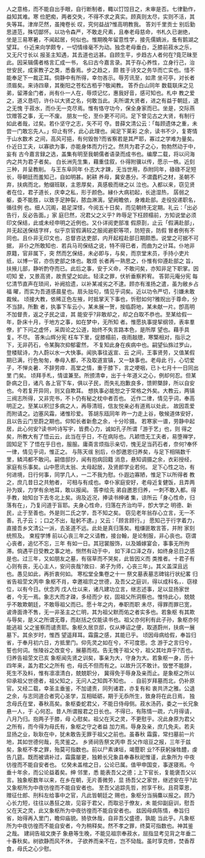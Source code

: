 <!-- { "loadSidebar": true } -->
人之意格，而不能自出手眼，自行断制者，輙以饤饾目之，未审是否。七律勤作，益知其难。寒
俭肥痴，两者交失，不得不求之真实。顾真则太尽，实则不活，其失等耳。津岸茫然，虽掩卷长
叹，究何益战?惟高明教我。
答刘千里贡士
别后勤思道范，殊切鄙怀。以功令森严，不敢走尺素，且奉老母慈命，书札久已谢绝，
坐是三易寒暑，不闻起居，何似也。惟期晚年留意性学，接先儒嫡派，蚤有鹅湖之望耳。
仆近来向学颇专，一切情缘毫不为动。独念老母垂白，乏膝前菽水之乐，又无尺寸长以
报圣主知遇，其去道也远甚。自顾生平，步趋古人者何在?竟茫昧至此。因采辑儒者格言汇成一书，
名曰古今嘉言录。其于存心养性，立身行己，治世安民，成家教子之类，悉备焉。步之趋之，颇
胜于诗文之务华而亡实也。惜不能奉足下一裁正耳。倘静中有所得，幸勿吝示。辱芳讯至，如肃
坐可亭，对长者须眉矣。来诗四章，其衡阳之苍松古栢乎?敬闻教。
答乔白山同年
数载联床之见弟，留滞金门者，尚有仆一人在，辱烦记忆，惠我好音，感可知也。札中
教之爱之，道义恳叨，许仆以大贤之名，何敢当此。夫所谓大贤者，进之有益于朝廷，退之无愧
于菽水，而仆无一克尽焉。惟有恪守功今，保全身家而已。坐是，交际燕饮赠答之事，无一不废。
朋友一伦，至仆更不可问。足下曾见古之大贤，有制行如此者哉，过矣。若仆坚守之志，矢不可
夺。昔薛文清公云：「每顾遗体之重，未尝一门敢忘先人。」仰止有怀，此心此理也。闻足下莱彩
之余，读书不少，复寄情于山水数术
之间，高风可挹，有何毁咎?而省察若是其严耶，寡过之学难为量矣。
仆近日工夫，以寡欲为事，亦能身体而力行之。然共为君子之心，勃勃然动于中，妄有
古今嘉言録之选，盖集有明至我朝儒者语录而成书也。编摩二载，将以问海内之共为君子者矣。
白长洲先生集，藉重佳叙，仆得附骥以传，愿示一帙。近刻三种，并呈教削。
与王东阜同年
仆志大才踈，无当世用，忝附同年，碌碌不足短长，辱朝廷而羞知己，自如明甚。躬耕
养母，冀安愚分。不谓蠹朽之材，圣朝不弃，扶病而北，勉缀班联，主恩厚矣，真感极而继之以
泣也。入都以来，窃见贤者在位，君子道长，庆幸之私，形于颜色。縁仆大病初起，长途湿热，
孱弱之躯，委不能胜，以致手足肿裂，脓血淋漓，望阙瞻依，身难赴部。走役投递职名，循往例
也。细人沉阁，曷足深怪，今阅五十日矣，而见朝终无定期。礼云：「出必告行，反必告面。」家
庭巳然，况君父之义乎?
昨辱足下枉顾榻前，方知说堂必须印文保结，此或未经申明之近例也。又仆详阅吏部准
假原剳，止云「假满赴部」，并无起送保结字样，似乎京官假满较之服阅避职等项，防短丧，防假
冒者例有不同也。且仆非无印文也，总督咨达吏部，内开起程赴部日期颇悉。说堂之可据不可据，
非仆之所敢知也．若兵马司保结之说，特不得已者，而曲为之计耳。仆地非原籍，官非属下，突
然而乞保结，未必即与，与矣，而京堂末员，手持小吏片纸，以博一官，亦伤吏部之体也。敢烦
长者再一熟思之，仆惟有仰遵赴部之
旨，扶掖儿部，静听酌夺而已。此后之事，安于义命，不敢问矣，亦知非足下职掌。因叨知
爱，又景高贤，故责望之如此。轻渎之罪，伏祈垂察矜宥。
答郭元庵分宪
每忆清节直声在琐间，补阙拾遗，以补某减劣之不逮。顾亦有淮扬之遣，虽为敝乡占福
曜，而实为吾道感晨星也。扇头拙句，情见乎词矣。近以功令严切，引嫌未敢裁候。
顷接大教，依稀正色左掖，时抵掌天下事也，忻慰如何?雅贶出于尊命，分不当辞。所歉
者，执事下车云小，某未展一贺，按临蔚地，某未献一片。卽高明不加督责，返之子民之谊，其
能安乎?非敢却之，却之白取不恭也。至某给假一年，卧床十月，于地方之事，如在梦中，无所知
者。惟愿执事提挈纲领，表率羣僚，扩下问之虚怀，采舆论之公道，始终不失言路本色，是所厚
望也。藉手具复。不尽。
答朱山辉分宪
枉车下里，促膝榻前，夜雨敲牕，寒檠相对，指示之下，无非药石，令某胸次抑郁霍然，
不复知此身在疾病中也。嗣望仙旆过罗山，登楼赋诗，为人蔚以水一大快事。闻执事往返宣、云
之间，王事贤劳，又值某假期已满，行色匆匆，奉母入都，不及取道宣镇，又一缺事也。老母此
行，心切爱子，不惮炎暑．不辞劳瘁．高堂之情，重于膝下，言之哽咽，已卜七月十一日同出里
门矣。
顷拜手札，情谊兼至。所颁清幸，出于十年道义之心，例却何忍。但某卧病之日，诸凡
各上官下车，俱以子民，而失礼抱歉良多，馈赆槩辞，所以自安也。今若复开异同，则又自欺耳。
想执事必能恕之于常格之外矣。大教云，两镇三阀志所得，又非完书，不卜仍有秘之枕中者否也。
近作二律，情见乎词，奉高明正之。至某以积愆多病之人，再辱清班，信友悦亲必有道焉以处此，
故因乖爱而附请之。边塞风霜，诸惟珍爱。
答胡东瓯同年
昨一力走上谷，敬候道体安好，且以告云门至蔚之期也。仰知长者新愈之余，十分珍摄。
若寒家一谱，劳静中起居，此心何安?读书吟诗写宇，皆费心力，诚如孔子所谓「游于艺」也，则
得之矣，所教大有了悟云云，此当在乎日，不在病际也。凡颖悟无工夫者，易堕禅学，固知足下
了悟在乎日也，服服。庸斋言烦指示亲切，愧无足当药石者，奈何?奉怀一律，情见乎词，惟正之。
与陈天绂
别后，仆卽邀恩归养矣，与足下相隔数千里，鳞鸿都不敢问。嗣借邸抄，闻有抱病回籍
消息，悬知调摄之余，衣彩授经，家庭有乐事矣。山中愿讯太翁、太母起居，及贤郎学业若何。
足下心性之功，有何进境，日行何事，同学几人，一二不我为慰。仆遐边寡陋，惟足下以所得者
教之，庶几昔日之共勉者，
可相与有成也。幸仆家庭安好，老母近复健饭，且弄两孙为娱，力学有余地耳，敢以报闻。
答李绘先
弟自邀恩归养，一刺不敢入都。得手教，始知台下去冬北上矣。询及近况，捧读书绅诸
集，谅所云「身心性命，归落有在」，乃复问道于盲耶。夫身心性命，归落在齐治均平，卽大学之
明德、新民，止于至善也。外是则二氏之学，吾不知之矣。
窃见老年翁存心立言，无一不善。孔子云；；口之不出，耻躬不逮。」又云：「顾言顾行。」
愿知己于行字着力，直接吾乡文清公一派，去圣道不远。此处是真归落矣。粗缣匪敢言答，并附
家刻统照及。
柬程学博
前以心丧三年之义请教，接台翰，是论制服，非心丧也。窃谓心丧者，追忆不忘，三年
有如一日。其冠裳服饰，以及婚嫁宴会，事事无所拘滞。倘遇平日受教之事之地，恻然有动于中，
如下泽口泽之存，如终身忌日之感是也。过三年，又如朋友之墓，有宿草而不哭矣，此皆因义而
类推者。十君子有心则有丧，无心主人，安问丧哉?故曰．弟子为师，心丧三年」。其义盖深且远
也。愚见如此，再折衷何如。
寒松堂全集卷之十一
祭文墓表墓志碑铭行状纪畧
归省告祖茔文丙申
象枢不肖，幸邀祖宗之世德，及吾父之庭训，得以成科名，．窃禄位，以有今日。伏念丙
戊人仕以来，诸凡建功立言，继志述事，足以显扬家世者，今无一焉。象志大而才疎，多经而少
权，固祖父所洞察也。惟恃此心，兢兢乎不敢欺朝廷，不敢辱祖父而已。愿十年之内，奉职而职
未尽，得罪而罪已宽，诐谗面谗不售，无一非圣主之仁明，其为祖父默而佑之者实多也。若象枢
有其欺与辱矣，是义之所谓无尊，而赵括之仅能读书也。祖父亦何利有此子孙，象枢亦何能逃祖
父之鉴察而谴责耶。象枢久居京邸，仅从捧诏之便，取道蔚州，扶病一展墓下。其余岁时，惟西
望遥拜耳。霜露之感，其能已乎。
顷因母病给假，奉旨归省，于奉月初六日，方抵里门。仰先灵之如在兮，不可度思。念
游于之言归兮，誓也何词。怅陵谷之改变兮，展墓而视。告无愧于祖父兮，祖父其吐弃乎?否也。
归养告祖茔文已亥
象枢闻先贤之训矣，事亲为大，守身为大。若象枢一身，历十四年来，盖为君父之所有
也，母氏不但而有之。以故升沉不敢计。毁誉不能辞，死生不及料，惟有凛凛清白，兢兢职分，
冀得免于辱身及亲而止。是象枢之所以仰承祖父世德者，祖父知之，无问人之知舆不知也。
．自前岁拜墓而北，仍补原官。又经二载，幸圣主垂鉴，不加谴责，同列诸君，亦复有和
衷共济之雅。公退之余，与志同道合者究心圣学，互相砥砺，期于无忝所生，致身将在此日焉，
独念母氏在堂，春秋高矣。象枢委蛇君父，不能日侍母侧。菽水汤药，委之一长兄象悬一人，于
心何忍。昔人所谓报君之日长也。不得已，有陈情一疏，六月得请，八月乃归。抱两子于膝，母
心慰矣。祖父在天之灵，不更慰乎。况此身原为君父之所有，而今得为母氏有，象枢之守之者益
加力焉。辱身及亲，庶几免夫。若夫显扬之业，耿耿在中，犹未敢告无罪于祖父之前也。虽春秋
霜露，常扫墓前一片地，其如世德何哉，先灵鉴之。
乡贤祠告祭文丙申
吾父作俎豆之报，三年于兹矣，象枢不孝之罪，殆莫可指数也。前以尸素谏垣，竭蹷职
业?不获躬操牲醴，虔告几筵。既而被谪补过，霜露屡更，独赖长兄象县奉春秋祀惟谨，此象所为
中夜彷徨而不能自安者也。
忆癸未盖棺之日，公论已属。值甲申国变，事遂寝焉。今垂十年余，而公论益着矣。绅
邻里，悉
能表吾父之德；上下官长，复能褒吾父以言。独象枢数年以来，在乡在朝，无片善微劳，显
扬吾父之家世，继述安在乎?此又象枢所为中夜彷徨而不能自安者也。
至吾父追踪先哲，拊享千秋。且荷覃恩，赠征仕郎、刑科左给事中之官，凡此皆朝廷之
赐也，象枢分当捐麋以报之。顾乃心长力短，往往以愚狂之故，见容于君父，而取忌于僚友，未
能仰副庭训，慰吾父在天之灵，此又象枢所为中夜彷徨而不能自安者也。
兹因母病陈情，奉旨归省，始得再入里门，瞻仰庙貌。猗欤休哉，自非吾父盛德，孰能
当此乎。凡象枢所为中夜彷徨而不能自安者，今为稍释矣。然不孝之罪，终莫可指数也。神其鉴
之哉。
建祠告祖文庚子
象悬等生晚，不能见祖宗奉菽水，屈指显考见背之年垂二十春秋矣。树欲静而风不休，
子欲养而亲不在，岂不恸哉。虽时享克修，焚香荐食，母氏之心少慰。
